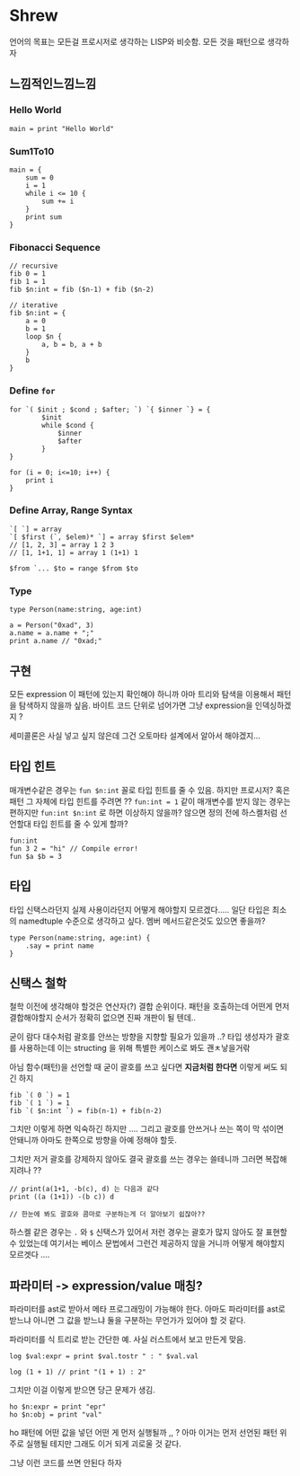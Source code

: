 # Shrew

언어의 목표는 모든걸 프로시저로 생각하는 LISP와 비슷함. 모든 것을 패턴으로 생각하자

## 느낌적인느낌느낌

### Hello World

```
main = print "Hello World"
```

### Sum1To10

```
main = {
    sum = 0
    i = 1
    while i <= 10 {
        sum += i
    }
    print sum
}
```

### Fibonacci Sequence

```
// recursive
fib 0 = 1
fib 1 = 1
fib $n:int = fib ($n-1) + fib ($n-2)
```

```
// iterative
fib $n:int = {
    a = 0
    b = 1
    loop $n {
        a, b = b, a + b
    }
    b
}
```

### Define `for`

```
for `( $init ; $cond ; $after; `) `{ $inner `} = {
        $init
        while $cond {
            $inner
            $after
        }
}

for (i = 0; i<=10; i++) {
    print i
}
```

### Define Array, Range Syntax

```
`[ `] = array
`[ $first (`, $elem)* `] = array $first $elem*
// [1, 2, 3] = array 1 2 3
// [1, 1+1, 1] = array 1 (1+1) 1

$from `... $to = range $from $to
```

### Type

```
type Person(name:string, age:int)

a = Person("0xad", 3)
a.name = a.name + ";"
print a.name // "0xad;"
```

## 구현

모든 expression 이 패턴에 있는지 확인해야 하니까 아마 트리와 탐색을 이용해서 패턴을 탐색하지 않을까 싶음. 바이트 코드 단위로 넘어가면 그냥 expression을 인덱싱하겠지 ?

세미콜론은 사실 넣고 싶지 않은데 그건 오토마타 설계에서 알아서 해야겠지...

## 타입 힌트

매개변수같은 경우는 `fun $n:int` 꼴로 타입 힌트를 줄 수 있음. 하지만 프로시저? 혹은 패턴 그 자체에 타입 힌트를 주려면 ??
`fun:int = 1` 같이 매개변수를 받지 않는 경우는 편하지만 `fun:int $n:int` 로 하면 이상하지 않을까?
않으면 정의 전에 하스켈처럼 선언할대 타입 힌트를 줄 수 있게 할까?
```
fun:int
fun 3 2 = "hi" // Compile error!
fun $a $b = 3
```

## 타입

타입 신택스라던지 실제 사용이라던지 어떻게 해야할지 모르겠다.....
일단 타입은 최소의 namedtuple 수준으로 생각하고 싶다. 멤버 메서드같은것도 있으면 좋을까?

```
type Person(name:string, age:int) {
    .say = print name
}
```

## 신택스 철학

철학 이전에 생각해야 할것은 연산자(?) 결합 순위이다. 패턴을 호출하는데 어떤게 먼저 결합해야할지 순서가 정확히 없으면 진짜 개판이 될 텐데..

굳이 람다 대수처럼 괄호를 안쓰는 방향을 지향할 필요가 있을까 ..? 타입 생성자가 괄호를 사용하는데 이는 structing 을 위해 특별한 케이스로 봐도 괜ㅊ낳을거띾

아님 함수(패턴)을 선언할 때 굳이 괄호를 쓰고 싶다면 **지금처럼 한다면** 이렇게 써도 되긴 하지

```
fib `( 0 `) = 1
fib `( 1 `) = 1
fib `( $n:int `) = fib(n-1) + fib(n-2)
```

그치만 이렇게 하면 익숙하긴 하지만 .... 
그리고 괄호를 안쓰거나 쓰는 쪽이 막 섞이면 안돼니까 아마도 한쪽으로 방향을 아예 정해야 할듯.

그치만 저거 괄호를 강제하지 않아도 결국 괄호를 쓰는 경우는 쓸테니까 그러면 복잡해지려나 ??

```
// print(a(1+1, -b(c), d) 는 다음과 같다
print ((a (1+1)) -(b c)) d

// 한눈에 봐도 괄호와 콤마로 구분하는게 더 알아보기 쉽잖아??
```

하스켈 같은 경우는 `.` 와 `$` 신택스가 있어서 저런 경우는 괄호가 많지 않아도 잘 표현할 수 있었는데 여기서는 베이스 문법에서 그런건 제공하지 않을 거니까 어떻게 해야할지 모르겟다 ....

## 파라미터 -> expression/value 매칭?

파라미터를 ast로 받아서 메타 프로그래밍이 가능해야 한다.
아마도 파라미터를 ast로 받느냐 아니면 그 값을 받느냐 둘을 구분하는 무언가가 있어야 할 것 같다.

파라미터를 식 트리로 받는 간단한 예. 사실 러스트에서 보고 만든게 맞음.

```
log $val:expr = print $val.tostr " : " $val.val

log (1 + 1) // print "(1 + 1) : 2"
```

그치만 이걸 이렇게 받으면 당근 문제가 생김.

```
ho $n:expr = print "epr"
ho $n:obj = print "val"
```

ho 패턴에 어떤 값을 넣던 어떤 게 먼저 실행될까 ,, ? 아마 이거는 먼저 선언된 패턴 위주로 실행될 테지만 그래도 이거 되게 괴로울 것 같다.

그냥 이런 코드를 쓰면 안된다 하자

